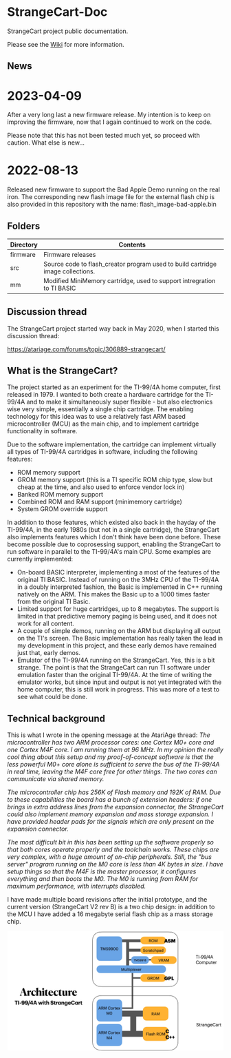 # StrangeCart-Doc
StrangeCart project public documentation.

Please see the [Wiki](https://github.com/Speccery/StrangeCart-Doc/wiki) for more information.

## News

# 2023-04-09
After a very long last a new firmware release. My intention is to keep on improving the firmware, now that I again continued to work on the code.

Please note that this has not been tested much yet, so proceed with caution. What else is new...

# 2022-08-13
Released new firmware to support the Bad Apple Demo running on the real iron.
The corresponding new flash image file for the external flash chip is also provided in this repository with the name: flash_image-bad-apple.bin

## Folders

| Directory | Contents |
| --------- | -------- |
| firmware  | Firmware releases |
| src       | Source code to flash_creator program used to build cartridge image collections. |
| mm        | Modified MiniMemory cartridge, used to support intregration to TI BASIC |

## Discussion thread
The StrangeCart project started way back in May 2020, when I started this discussion thread:

https://atariage.com/forums/topic/306889-strangecart/

## What is the StrangeCart?
The project started as an experiment for the TI-99/4A home computer, first released in 1979. I wanted to both create a hardware cartridge for the TI-99/4A and to make it simultaneously super flexible - but also electronics wise very simple, essentially a single chip cartridge. The enabling technology for this idea was to use a relatively fast ARM based microcontroller (MCU) as the main chip, and to implement cartridge functionality in software.

Due to the software implementation, the cartridge can implement virtually all types of TI-99/4A cartridges in software, including the following features:
- ROM memory support
- GROM memory support (this is a TI specific ROM chip type, slow but cheap at the time, and also used to enforce vendor lock in)
- Banked ROM memory support
- Combined ROM and RAM support (minimemory cartridge)
- System GROM override support

In addition to those features, which existed also back in the hayday of the TI-99/4A, in the early 1980s (but not in a single cartridge), the StrangeCart also implements features which I don't think have been done before. These become possible due to coprosessing support, enabling the StrangeCart to run software in parallel to the TI-99/4A's main CPU. Some examples are currently implemented:

- On-board BASIC interpreter, implementing a most of the features of the original TI BASIC. Instead of running on the 3MHz CPU of the TI-99/4A in a doubly interpreted fashion, the Basic is implemented in C++ running natively on the ARM. This makes the Basic up to a 1000 times faster from the original TI Basic.
- Limited support for huge cartridges, up to 8 megabytes. The support is limited in that predictive memory paging is being used, and it does not work for all content. 
- A couple of simple demos, running on the ARM but displaying all output on the TI's screen. The Basic implementation has really taken the lead in my development in this project, and these early demos have remained just that, early demos. 
- Emulator of the TI-99/4A running on the StrangeCart. Yes, this is a bit strange. The point is that the StrangeCart can run TI software under emulation faster than the original TI-99/4A. At the time of writing the emulator works, but since input and output is not yet integrated with the home computer, this is still work in progress. This was more of a test to see what could be done.

## Technical background
This is what I wrote in the opening message at the AtariAge thread: *The microcontroller has two ARM processor cores: one Cortex M0+ core and one Cortex M4F core. I am running them at 96 MHz. In my opinion the really cool thing about this setup and my proof-of-concept software is that the less powerful M0+ core alone is sufficient to serve the bus of the TI-99/4A in real time, leaving the M4F core free for other things. The two cores can communicate via shared memory.*

*The microcontroller chip has 256K of Flash memory and 192K of RAM. Due to these capabilities the board has a bunch of extension headers: if one brings in extra address lines from the expansion connector, the StrangeCart could also implement memory expansion and mass storage expansion. I have provided header pads for the signals which are only present on the expansion connector.*
 
*The most difficult bit in this has been setting up the software properly so that both cores operate properly and the toolchain works. These chips are very complex, with a huge amount of on-chip peripherals. Still, the "bus server" program running on the M0 core is less than 4K bytes in size. I have setup things so that the M4F is the master processor, it configures everything and then boots the M0. The M0 is running from RAM for maximum performance, with interrupts disabled.*

I have made multiple board revisions after the initial prototype, and the current version (StrangeCart V2 rev B) is a two chip design: in addition to the MCU I have added a 16 megabyte serial flash chip as a mass storage chip.

![Architecture picture](https://github.com/Speccery/StrangeCart-Doc/blob/main/StrangeCart%20Architecture.jpg)
